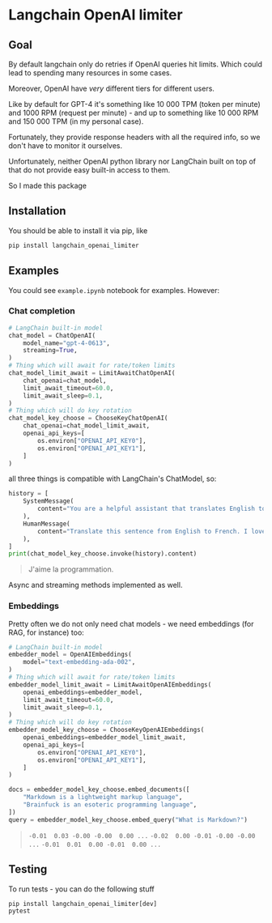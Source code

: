 # Langchain OpenAI limiter

## Goal

By default langchain only do retries if OpenAI queries hit limits. Which could lead to spending many resources in some cases.

Moreover, OpenAI have *very* different tiers for different users.

Like by default for GPT-4 it's something like 10 000 TPM (token per minute) and 1000 RPM (request per minute) - and up to something like 10 000 RPM and 150 000 TPM (in my personal case).

Fortunately, they provide response headers with all the required info, so we don't have to monitor it ourselves.

Unfortunately, neither OpenAI python library nor LangChain built on top of that do not provide easy built-in access to them.

So I made this package

## Installation

You should be able to install it via pip, like
```bash
pip install langchain_openai_limiter
```

## Examples
You could see `example.ipynb` notebook for examples. However:

### Chat completion

```python
# LangChain built-in model
chat_model = ChatOpenAI(
    model_name="gpt-4-0613",
    streaming=True,
)
# Thing which will await for rate/token limits
chat_model_limit_await = LimitAwaitChatOpenAI(
    chat_openai=chat_model,
    limit_await_timeout=60.0,
    limit_await_sleep=0.1,
)
# Thing which will do key rotation
chat_model_key_choose = ChooseKeyChatOpenAI(
    chat_openai=chat_model_limit_await,
    openai_api_keys=[
        os.environ["OPENAI_API_KEY0"],
        os.environ["OPENAI_API_KEY1"],
    ]
)
```
all three things is compatible with LangChain's ChatModel, so:
```python
history = [
    SystemMessage(
        content="You are a helpful assistant that translates English to French."
    ),
    HumanMessage(
        content="Translate this sentence from English to French. I love programming."
    ),
]
print(chat_model_key_choose.invoke(history).content)
```
> J'aime la programmation.

Async and streaming methods implemented as well.

### Embeddings

Pretty often we do not only need chat models - we need embeddings (for RAG, for instance) too:

```python
# LangChain built-in model
embedder_model = OpenAIEmbeddings(
    model="text-embedding-ada-002",
)
# Thing which will await for rate/token limits
embedder_model_limit_await = LimitAwaitOpenAIEmbeddings(
    openai_embeddings=embedder_model,
    limit_await_timeout=60.0,
    limit_await_sleep=0.1,
)
# Thing which will do key rotation
embedder_model_key_choose = ChooseKeyOpenAIEmbeddings(
    openai_embeddings=embedder_model_limit_await,
    openai_api_keys=[
        os.environ["OPENAI_API_KEY0"],
        os.environ["OPENAI_API_KEY1"],
    ]
)
```

```python
docs = embedder_model_key_choose.embed_documents([
    "Markdown is a lightweight markup language",
    "Brainfuck is an esoteric programming language",
])
query = embedder_model_key_choose.embed_query("What is Markdown?")
```

> `-0.01  0.03 -0.00 -0.00  0.00 ...`
> `-0.02  0.00 -0.01 -0.00 -0.00 ...`
> `-0.01  0.01  0.00 -0.01  0.00 ...`

## Testing

To run tests - you can do the following stuff

```
pip install langchain_openai_limiter[dev]
pytest
```